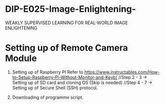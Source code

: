 # DIP-E025-Image-Enlightening-
WEAKLY SUPERVISED LEARNING FOR REAL-WORLD IMAGE ENLIGHTENING 

# Setting up of Remote Camera Module
1.   Setting up of Raspberry PI
Refer to https://www.instructables.com/How-to-Setup-Raspberry-Pi-Without-Monitor-and-Keyb/
//Step 2 - 3 -> Setting up of SD card and cloning OS (Skip is needed)
//Step 4 - 7 -> Setting up of Secure Shell (SSH) protocol.

2. Downloading of programme script. 
  

